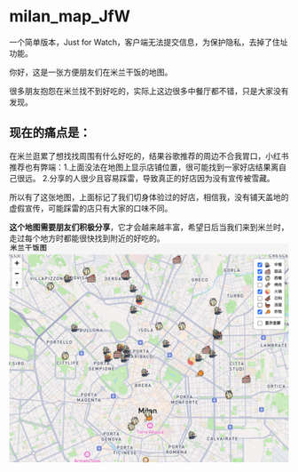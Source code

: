 # milan_map_JfW
  一个简单版本，Just for Watch，客户端无法提交信息，为保护隐私，去掉了住址功能。

  你好，这是一张方便朋友们在米兰干饭的地图。 
  
  很多朋友抱怨在米兰找不到好吃的，实际上这边很多中餐厅都不错，只是大家没有发现。
## 现在的痛点是：
  在米兰逛累了想找找周围有什么好吃的，结果谷歌推荐的周边不合我胃口，小红书推荐也有弊端：1.上面没法在地图上显示店铺位置，很可能找到一家好店结果离自己很远。 2.分享的人很少且容易踩雷，导致真正的好店因为没有宣传被雪藏。

  所以有了这张地图，上面标记了我们切身体验过的好店，相信我，没有铺天盖地的虚假宣传，可能踩雷的店只有大家的口味不同。  

  **这个地图需要朋友们积极分享**，它才会越来越丰富，希望日后当我们来到米兰时，走过每个地方时都能很快找到附近的好吃的。
![示例图片](static/exhibition.png)
